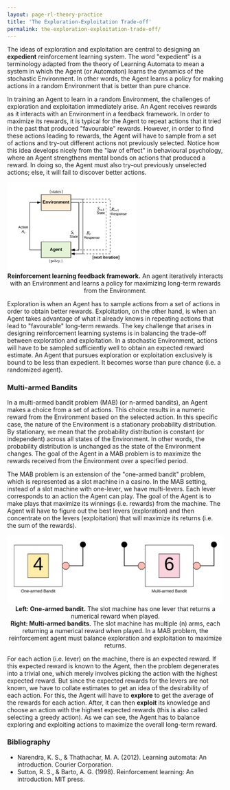 ```yaml
---
layout: page-rl-theory-practice
title: 'The Exploration-Exploitation Trade-off'
permalink: the-exploration-exploitation-trade-off/
---
```


The ideas of exploration and exploitation are central to designing an **expedient** reinforcement learning system. The word "expedient" is a terminology adapted from the theory of Learning Automata to mean a system in which the Agent (or Automaton) learns the dynamics of the stochastic Environment. In other words, the Agent learns a policy for making actions in a random Environment that is better than pure chance.

In training an Agent to learn in a random Environment, the challenges of exploration and exploitation immediately arise. An Agent receives rewards as it interacts with an Environment in a feedback framework. In order to maximize its rewards, it is typical for the Agent to repeat actions that it tried in the past that produced "favourable" rewards. However, in order to find these actions leading to rewards, the Agent will have to sample from a set of actions and try-out different actions not previously selected. Notice how this idea develops nicely from the "law of effect" in behavioural psychology, where an Agent strengthens mental bonds on actions that produced a reward. In doing so, the Agent must also try-out previously unselected actions; else, it will fail to discover better actions.

<div class="fig figcenter fighighlight">
     <img src="/assets/rl_theory_practice/rl-framework-2.png" width="60%" height="60%"> 
     <div class="figcaption" style="text-align: center;">
        <span style="font-weight:bolder;">Reinforcement learning feedback framework.</span> An agent iteratively interacts with an Environment and learns a policy for maximizing long-term rewards from the Environment.
     </div>
</div>

Exploration is when an Agent has to sample actions from a set of actions in order to obtain better rewards. Exploitation, on the other hand, is when an Agent takes advantage of what it already knows in repeating actions that lead to "favourable" long-term rewards. The key challenge that arises in designing reinforcement learning systems is in balancing the trade-off between exploration and exploitation. In a stochastic Environment, actions will have to be sampled sufficiently well to obtain an expected reward estimate. An Agent that pursues exploration or exploitation exclusively is bound to be less than expedient. It becomes worse than pure chance (i.e. a randomized agent).

### Multi-armed Bandits
In a multi-armed bandit problem (MAB) (or n-armed bandits), an Agent makes a choice from a set of actions. This choice results in a numeric reward from the Environment based on the selected action. In this specific case, the nature of the Environment is a stationary probability distribution. By stationary, we mean that the probability distribution is constant (or independent) across all states of the Environment. In other words, the probability distribution is unchanged as the state of the Environment changes. The goal of the Agent in a MAB problem is to maximize the rewards received from the Environment over a specified period.

The MAB problem is an extension of the "one-armed bandit" problem, which is represented as a slot machine in a casino. In the MAB setting, instead of a slot machine with one-lever, we have multi-levers. Each lever corresponds to an action the Agent can play. The goal of the Agent is to make plays that maximize its winnings (i.e. rewards) from the machine. The Agent will have to figure out the best levers (exploration) and then concentrate on the levers (exploitation) that will maximize its returns (i.e. the sum of the rewards).

<div class="fig figcenter fighighlight">
     <img src="/assets/rl_theory_practice/rl-bandits.png"> 
     <div class="figcaption" style="text-align: center;">
        <span style="font-weight:bolder;">Left: One-armed bandit.</span> The slot machine has one lever that returns a numerical reward when played.<br><span style="font-weight:bolder;">Right: Multi-armed bandits.</span> The slot machine has multiple (n) arms, each returning a numerical reward when played. In a MAB problem, the reinforcement agent must balance exploration and exploitation to maximize returns.
     </div>
</div>
<!-- [Image of multi-armed bandits vs. one-armed bandit] -->

For each action (i.e. lever) on the machine, there is an expected reward. If this expected reward is known to the Agent, then the problem degenerates into a trivial one, which merely involves picking the action with the highest expected reward. But since the expected rewards for the levers are not known, we have to collate estimates to get an idea of the desirability of each action. For this, the Agent will have to **explore** to get the average of the rewards for each action. After, it can then **exploit** its knowledge and choose an action with the highest expected rewards (this is also called selecting a greedy action). As we can see, the Agent has to balance exploring and exploiting actions to maximize the overall long-term reward.

### Bibliography
<ul>
    <li>Narendra, K. S., & Thathachar, M. A. (2012). Learning automata: An introduction. Courier Corporation.</li>
    <li>Sutton, R. S., & Barto, A. G. (1998). Reinforcement learning: An introduction. MIT press.</li>
</ul>